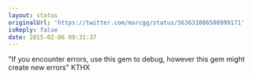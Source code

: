 ```yaml
---
layout: status
originalUrl: 'https://twitter.com/marcgg/status/563631086500999171'
isReply: false
date: 2015-02-06 09:31:37
---
```


"If you encounter errors, use this gem to debug, however this gem might create new errors" KTHX
